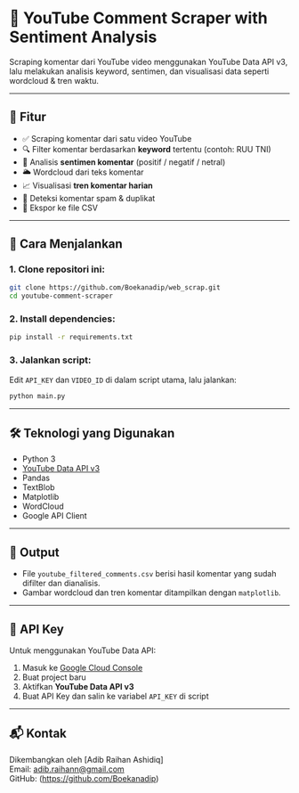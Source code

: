 # 🧠 YouTube Comment Scraper with Sentiment Analysis

Scraping komentar dari YouTube video menggunakan YouTube Data API v3, lalu melakukan analisis keyword, sentimen, dan visualisasi data seperti wordcloud & tren waktu.

---

## 📌 Fitur

- ✅ Scraping komentar dari satu video YouTube
- 🔍 Filter komentar berdasarkan **keyword** tertentu (contoh: RUU TNI)
- 💬 Analisis **sentimen komentar** (positif / negatif / netral)
- 🌥️ Wordcloud dari teks komentar
- 📈 Visualisasi **tren komentar harian**
- 🚫 Deteksi komentar spam & duplikat
- 📁 Ekspor ke file CSV

---

## 🚀 Cara Menjalankan

### 1. Clone repositori ini:
```bash
git clone https://github.com/Boekanadip/web_scrap.git
cd youtube-comment-scraper
```

### 2. Install dependencies:
```bash
pip install -r requirements.txt
```

### 3. Jalankan script:
Edit `API_KEY` dan `VIDEO_ID` di dalam script utama, lalu jalankan:
```bash
python main.py
```

---

## 🛠️ Teknologi yang Digunakan

- Python 3
- [YouTube Data API v3](https://developers.google.com/youtube/v3)
- Pandas
- TextBlob
- Matplotlib
- WordCloud
- Google API Client

---

## 📄 Output

- File `youtube_filtered_comments.csv` berisi hasil komentar yang sudah difilter dan dianalisis.
- Gambar wordcloud dan tren komentar ditampilkan dengan `matplotlib`.

---

## 🔑 API Key

Untuk menggunakan YouTube Data API:
1. Masuk ke [Google Cloud Console](https://console.cloud.google.com/)
2. Buat project baru
3. Aktifkan **YouTube Data API v3**
4. Buat API Key dan salin ke variabel `API_KEY` di script

---

## 📬 Kontak

Dikembangkan oleh [Adib Raihan Ashidiq]  
Email: adib.raihann@gmail.com  
GitHub: (https://github.com/Boekanadip)
